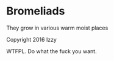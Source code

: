 Bromeliads
=========

They grow in various warm moist places



Copyright 2016 Izzy

WTFPL. Do what the fuck you want.

